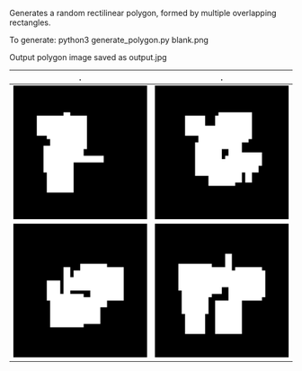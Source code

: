 Generates a random rectilinear polygon, formed by multiple overlapping rectangles.

To generate:
python3 generate_polygon.py blank.png

Output polygon image saved as output.jpg

.|.
:-------------------------:|:-------------------------:
![](/Examples/1.jpg) | ![](/Examples/2.jpg)
![](/Examples/3.jpg) | ![](/Examples/4.jpg)